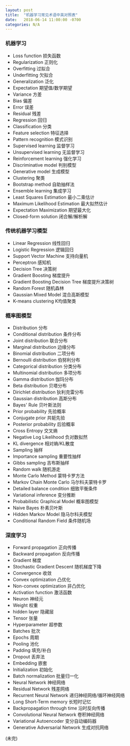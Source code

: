 ```yaml
---
layout: post
title:  "机器学习常见术语中英对照表"
date:   2018-06-14 11:00:00 -0700
categories: N/A
---
```

### __机器学习__
* Loss function 损失函数
* Regularization 正则化
* Overfitting 过拟合
* Underfitting 欠拟合
* Generalization 泛化
* Expectation 期望值/数学期望
* Variance 方差
* Bias 偏差
* Error 误差
* Residual 残差
* Regression 回归
* Classification 分类 
* Feature selection 特征选择
* Pattern recognition 模式识别
* Supervised learning 监督学习
* Unsupervised learning 无监督学习
* Reinforcement learning 强化学习
* Discriminative model 判别模型
* Generative model 生成模型
* Clustering 聚类
* Bootstrap method 自助抽样法
* Ensemble learning 集成学习
* Least Squares Estimation 最小二乘估计
* Maximum Likelihood Estimation 最大拟然估计
* Expectation Maximization 期望最大化
* Closed-form solution 闭合解/解析解

### __传统机器学习模型__
* Linear Regression 线性回归
* Logistic Regression 逻辑回归
* Support Vector Machine 支持向量机
* Perceptron 感知机
* Decision Tree 决策树
* Gradient Boosting 梯度提升
* Gradient Boosting Decision Tree 梯度提升决策树
* Random Forest 随机森林
* Gaussian Mixed Model 混合高斯模型
* K-means clustering K均值聚类

### __概率图模型__
* Distribution 分布
* Conditional distribution 条件分布 
* Joint distribution 联合分布
* Marginal distribution 边缘分布
* Binomial distribution 二项分布
* Bernoulli distribution 伯努利分布
* Categorical distribution 分类分布
* Multinomial distribution 多项分布
* Gamma distribution 伽玛分布
* Beta distribution 贝塔分布
* Dirichlet distribution 狄利克雷分布
* Gaussian distribution 高斯分布
* Bayes' Rule 贝叶斯法则
* Prior probability 先验概率
* Conjugate prior 共轭先验
* Posterior probability 后验概率
* Cross Entropy 交叉熵
* Negative Log Likelihood 负对数拟然
* KL divergence 相对熵/KL散度
* Sampling 抽样
* Importance sampling 重要性抽样
* Gibbs sampling 吉布斯抽样
* Random walk 随机游走
* Monte Carlo Method 蒙特卡罗方法
* Markov Chain Monte Carlo 马尔科夫蒙特卡罗
* Detailed balance condition 细致平衡条件
* Variational inference 变分推断
* Probabilistic Graphical Model 概率图模型
* Naive Bayes 朴素贝叶斯
* Hidden Markov Model 隐马尔科夫模型
* Conditional Random Field 条件随机场

### __深度学习__
* Forward propagation 正向传播
* Backward propagation 反向传播
* Gradient 梯度
* Stochastic Gradient Descent 随机梯度下降
* Convergence 收敛
* Convex optimization 凸优化
* Non-convex optimization 非凸优化
* Activation function 激活函数
* Neuron 神经元
* Weight 权重
* hidden layer 隐藏层
* Tensor 张量
* Hyperparameter 超参数
* Batches 批次
* Epochs 周期
* Pooling 池化
* Padding 填充/补白
* Dropout 丢弃法
* Embedding 嵌套
* Initialization 初始化
* Batch normalization 批量归一化
* Neural Network 神经网络
* Residual Network 残差网络
* Recurrent Neural Network 递归神经网络/循环神经网络
* Long Short-Term memory 长短时记忆
* Backpropagation through time 沿时反向传播
* Convolutional Neural Network 卷积神经网络
* Variational Autoencoder 变分自动编码器
* Generative Adversarial Network 生成对抗网络

(未完)